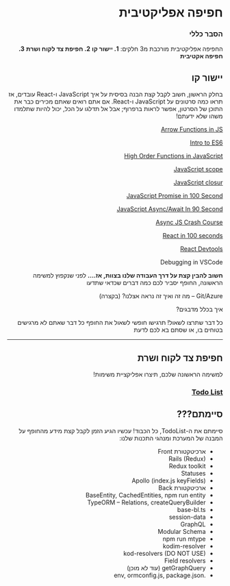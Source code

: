 <div dir="rtl">

# חפיפה אפליקטיבית 


### הסבר כללי 
החפיפה אפליקטיבית מורכבת מ3 חלקים: 
**1. יישור קו**
**2. חפיפת צד לקוח ושרת**
**3. חפיפה אקטיבית**

## יישור קו
בחלק הראשון, חשוב לקבל קצת הבנה בסיסית על איך JavaScript ו-React עובדים, אז תראו כמה סרטונים על JavaScript ו-React.
אם אתם רואים שאתם מכירים כבר את התוכן של הסרטון, אפשר לראות ברפרוף; אבל אל תדלגו על הכל, יכול להיות שתלמדו משהו שלא ידעתם! 

[Arrow Functions in JS](https://youtu.be/h33Srr5J9nY)

[Intro to ES6](https://youtu.be/WZQc7RUAg18)

[High Order Functions in JavaScript](https://youtu.be/rRgD1yVwIvE)

[JavaScript scope](https://youtu.be/S3cBIww_6os)

[JavaScript closur](https://youtu.be/3a0I8ICR1%D7%A3Vg)

[JavaScript Promise in 100 Second](https://youtu.be/RvYYCGs45L4)

[JavaScript Async/Await In 90 Second](https://youtu.be/iFNkShwRGAE)

[Async JS Crash Course](https://youtu.be/PoRJizFvM7s)

[React in 100 seconds](https://www.youtube.com/watch?v=Tn6-PIqc4UM)

[React Devtools](https://chrome.google.com/webstore/detail/react-developer-tools/fmkadmapgofadopljbjfkapdkoienihi?hl=en) 

Debugging in VSCode 

**חשוב להבין קצת על דרך העבודה שלנו בצוות, אז....**
לפני שנקפוץ למשימה הראשונה, החופף יסביר לכם כמה דברים שכדאי שתדעו 

Git/Azure – מה זה ואיך זה נראה אצלנו? (בקצרה) 

איך בכלל מדבגים? 

כל דבר שתרצו לשאול! תרגישו חופשי לשאול את החופף כל דבר שאתם לא מרגישים בטוחים בו, או שסתם בא לכם לדעת 

----------
## חפיפת צד לקוח ושרת
למשימה הראשונה שלכם, תיצרו אפליקציית משימות!
### [Todo List](./todomission.md)
 
## סיימתם???
סיימתם את ה-TodoList, כל הכבוד! עכשיו הגיע הזמן לקבל קצת מידע מהחופף על המבנה של המערכת ומנהגי התכנות שלנו:  

- ארכיטקטורת Front 
- Rails (Redux) 
- Redux toolkit 
- Statuses 
- Apollo (index.js keyFields) 
- ארכיטקטורת Back 
- BaseEntity, CachedEntities, npm run entity 
- TypeORM – Relations, createQueryBuilder 
- base-bl.ts 
- session-data 
- GraphQL 
- Modular Schema 
- npm run mtype 
- kodim-resolver 
- kod-resolvers (DO NOT USE) 
- Field resolvers 
- getGraphQuery (עוד לא מוכן) 
- .env, ormconfig.js, package.json 
</div>